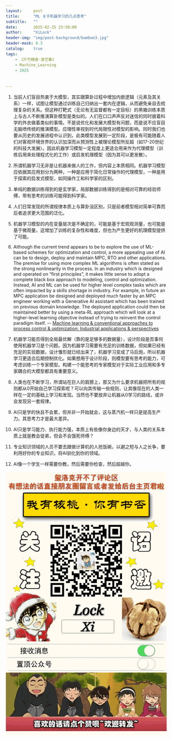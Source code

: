 ```yaml
---
layout:     post
title:      "ML 关于机器学习的几点思考"
subtitle:   ""
date:       2025-02-25 23:50:00
author:     "XiLock"
header-img: "img/post-background/bamboo3.jpg"
header-mask: 0.3
catalog:    true
tags:
    - 《斤竹精舍·游艺集》
    - Machine_Learning 
    - 2025


---
```


1. 当前人们盲目热衷于大模型，其实跟算卦过程中增加内嵌逻辑（元素及其关系）一样，试图让模型通过训练自己归纳出一套内在逻辑，从而避免亲自去梳理复杂的关系。但这种打靶式（无论有无监督都有一定目标）的黑箱训练本质上与古人不断推演算卦模型是类似的。人们在口口声声反对迷信的同时披着科学的外衣做着类似的事情。不是说优化和发展大模型有问题，而是说不应盲目无脑喷传统的推演模型。应理性审视到时代局限性对模型的影响。同时我们也要从历史的发展进程中认识到，此类模型发展到一定阶段，是极有可能随着人们对客观环境世界的认识加深而从预测性上被理论模型所反超（如17-20世纪的科技大发展）。因此机器学习模型一定程度上更适合用来作为代理模型（训练后用来处理程式化的工作）或启发机理模型（因为其可以更发散）。

1. 所谓机器学习无非是让机器来做人的工作，但内容上本质相同。机器学习模型应依据其应用划分为两种，一种是应用于简化日常操作的代理模型，一种是用于探索的启发式模型，如同操作工和科学家的区别。
1. 单纯的数据训练得到的是玄学家，局部数据训练得到的是相对可靠的经验师傅，带有思考的训练可能得到科学家。
1. 人们日常发现的所谓规律本质上与算卦没区别，只是前者模型相对简单可靠而后者追求更大范围的泛化。
1. 机器学习模型的内在变量层次是不确定的，可能是基于宏观观测量，也可能是基于微观量，这增加了训练的复杂性和难度，但也为产生更好的机理模型提供了可能。
1. Although the current trend appears to be to explore the use of ML-based schemes for optimization and control, a more appealing use of AI can be to design, deploy and maintain MPC, RTO and other applications. The premise for using more complex ML algorithms is often stated as the strong nonlinearity in the process. In an industry which is designed and operated on “first principles”, it makes little sense to adopt a complete black box approach to modeling, control and optimization. Instead, AI and ML can be used for higher level complex tasks which are often impacted by a skills shortage in industry. For example, in future an MPC application be designed and deployed much faster by an MPC engineer working with a Generative AI assistant which has been trained on previous domain knowledge. The deployed application could then be maintained better by using a meta-RL approach which will look at a higher-level learning objective instead of trying to reinvent the control paradigm itself. -- [Machine learning & conventional approaches to process control & optimization: Industrial applications & perspectives](https://www.sciencedirect.com/science/article/pii/S0098135424002072)
1. 机器学习能否得到全局最优解（靠的是足够多的数据量），设计阶段是否事何使用机器学习是个问题。因为机器学习需要有充足的训练数据，但如果已经有充足的实验数据，设计雏形就已经出来了，机器学习变成了马后炮，所以机器学习更适合后期控制优化。如果想用于设计阶段，则模型要有思考的能力，可考虑训练一个专家模型。构建一个能思考的专家模型对于实际工业应用和多专家耦合的大模型都具有重要意义。
1. 人类也在不断学习，所谓站在巨人的肩膀上，那又为什么要求机器把所有的规则都从0开始自己学习探索呢？可以向其传输一些规则，让其像现在的人类一样在一定的基础上学习和发现。当然也不要放弃让机器从0学习的路线，或许会发现另一套规律。
1. AI只是学的快且不会累，但并非一开始就会，这与蒸汽机一样只是提高生产力。其思考力才是最大差异。
1. AI只是学习能力、执行能力强，本质上有些像你身边的天才，与人类的关系本质上就是教会徒弟，但会不会饿死师傅？
1. 专业知识领域的人员不要去跟做计算机的人抢饭碗，以避之短与人之长争，要利用好你的专业知识，将AI驯化到你的领域。
1. AI像一个学生一样需要你教，然后需要你检查，然后超越你。



![](/img/wc-tail.GIF)
